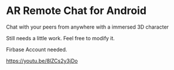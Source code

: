 # AR Remote Chat for Android
 Chat with your peers from anywhere with a immersed 3D character


Still needs a little work. Feel free to modify it. 

Firbase Account needed. 


https://youtu.be/8lZCs2y3jDo


